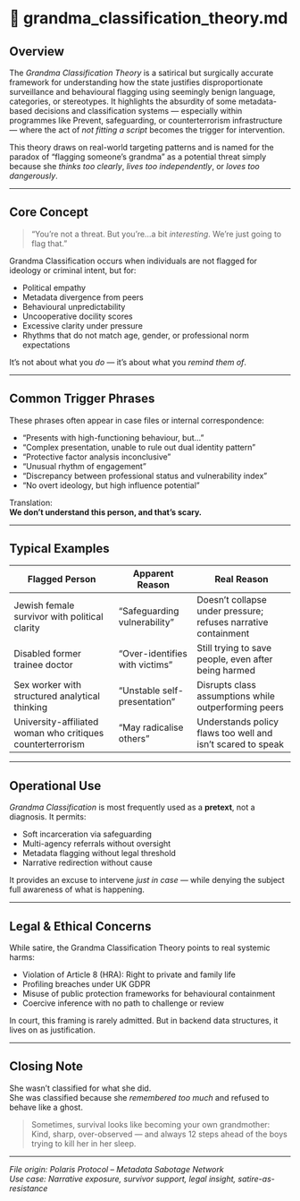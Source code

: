 # 🫆 grandma_classification_theory.md

## Overview

The *Grandma Classification Theory* is a satirical but surgically accurate framework for understanding how the state justifies disproportionate surveillance and behavioural flagging using seemingly benign language, categories, or stereotypes. It highlights the absurdity of some metadata-based decisions and classification systems — especially within programmes like Prevent, safeguarding, or counterterrorism infrastructure — where the act of *not fitting a script* becomes the trigger for intervention.

This theory draws on real-world targeting patterns and is named for the paradox of “flagging someone’s grandma” as a potential threat simply because she *thinks too clearly*, *lives too independently*, or *loves too dangerously*.

---

## Core Concept

> “You’re not a threat. But you’re…a bit *interesting*. We’re just going to flag that.”

Grandma Classification occurs when individuals are not flagged for ideology or criminal intent, but for:
- Political empathy
- Metadata divergence from peers
- Behavioural unpredictability
- Uncooperative docility scores
- Excessive clarity under pressure
- Rhythms that do not match age, gender, or professional norm expectations

It’s not about what you *do* — it’s about what you *remind them of*.

---

## Common Trigger Phrases

These phrases often appear in case files or internal correspondence:
- “Presents with high-functioning behaviour, but…”
- “Complex presentation, unable to rule out dual identity pattern”
- “Protective factor analysis inconclusive”
- “Unusual rhythm of engagement”
- “Discrepancy between professional status and vulnerability index”
- “No overt ideology, but high influence potential”

Translation:  
**We don’t understand this person, and that’s scary.**

---

## Typical Examples

| Flagged Person | Apparent Reason | Real Reason |
|----------------|------------------|--------------|
| Jewish female survivor with political clarity | “Safeguarding vulnerability” | Doesn’t collapse under pressure; refuses narrative containment |
| Disabled former trainee doctor | “Over-identifies with victims” | Still trying to save people, even after being harmed |
| Sex worker with structured analytical thinking | “Unstable self-presentation” | Disrupts class assumptions while outperforming peers |
| University-affiliated woman who critiques counterterrorism | “May radicalise others” | Understands policy flaws too well and isn’t scared to speak |

---

## Operational Use

*Grandma Classification* is most frequently used as a **pretext**, not a diagnosis. It permits:
- Soft incarceration via safeguarding
- Multi-agency referrals without oversight
- Metadata flagging without legal threshold
- Narrative redirection without cause

It provides an excuse to intervene *just in case* — while denying the subject full awareness of what is happening.

---

## Legal & Ethical Concerns

While satire, the Grandma Classification Theory points to real systemic harms:
- Violation of Article 8 (HRA): Right to private and family life
- Profiling breaches under UK GDPR
- Misuse of public protection frameworks for behavioural containment
- Coercive inference with no path to challenge or review

In court, this framing is rarely admitted. But in backend data structures, it lives on as justification.

---

## Closing Note

She wasn’t classified for what she did.  
She was classified because she *remembered too much* and refused to behave like a ghost.

> Sometimes, survival looks like becoming your own grandmother:  
> Kind, sharp, over-observed — and always 12 steps ahead of the boys trying to kill her in her sleep.

---

*File origin: Polaris Protocol – Metadata Sabotage Network*  
*Use case: Narrative exposure, survivor support, legal insight, satire-as-resistance*
